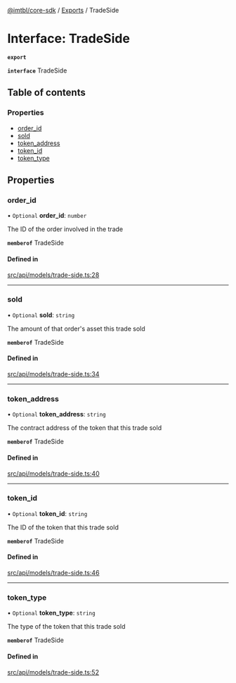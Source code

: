 [@imtbl/core-sdk](../README.md) / [Exports](../modules.md) / TradeSide

# Interface: TradeSide

**`export`** 

**`interface`** TradeSide

## Table of contents

### Properties

- [order\_id](TradeSide.md#order_id)
- [sold](TradeSide.md#sold)
- [token\_address](TradeSide.md#token_address)
- [token\_id](TradeSide.md#token_id)
- [token\_type](TradeSide.md#token_type)

## Properties

### order\_id

• `Optional` **order\_id**: `number`

The ID of the order involved in the trade

**`memberof`** TradeSide

#### Defined in

[src/api/models/trade-side.ts:28](https://github.com/immutable/imx-core-sdk/blob/7204457/src/api/models/trade-side.ts#L28)

___

### sold

• `Optional` **sold**: `string`

The amount of that order\'s asset this trade sold

**`memberof`** TradeSide

#### Defined in

[src/api/models/trade-side.ts:34](https://github.com/immutable/imx-core-sdk/blob/7204457/src/api/models/trade-side.ts#L34)

___

### token\_address

• `Optional` **token\_address**: `string`

The contract address of the token that this trade sold

**`memberof`** TradeSide

#### Defined in

[src/api/models/trade-side.ts:40](https://github.com/immutable/imx-core-sdk/blob/7204457/src/api/models/trade-side.ts#L40)

___

### token\_id

• `Optional` **token\_id**: `string`

The ID of the token that this trade sold

**`memberof`** TradeSide

#### Defined in

[src/api/models/trade-side.ts:46](https://github.com/immutable/imx-core-sdk/blob/7204457/src/api/models/trade-side.ts#L46)

___

### token\_type

• `Optional` **token\_type**: `string`

The type of the token that this trade sold

**`memberof`** TradeSide

#### Defined in

[src/api/models/trade-side.ts:52](https://github.com/immutable/imx-core-sdk/blob/7204457/src/api/models/trade-side.ts#L52)
